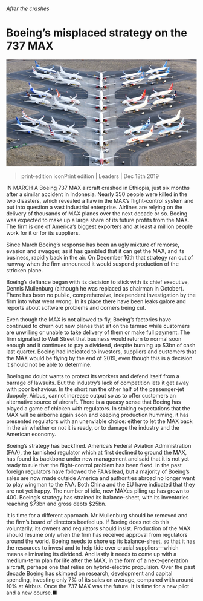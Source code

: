 ###### After the crashes

# Boeing’s misplaced strategy on the 737 MAX 

![image](images/20191221_ldp001.jpg) 

> print-edition iconPrint edition | Leaders | Dec 18th 2019 

IN MARCH A Boeing 737 MAX aircraft crashed in Ethiopia, just six months after a similar accident in Indonesia. Nearly 350 people were killed in the two disasters, which revealed a flaw in the MAX’s flight-control system and put into question a vast industrial enterprise. Airlines are relying on the delivery of thousands of MAX planes over the next decade or so. Boeing was expected to make up a large share of its future profits from the MAX. The firm is one of America’s biggest exporters and at least a million people work for it or for its suppliers. 

Since March Boeing’s response has been an ugly mixture of remorse, evasion and swagger, as it has gambled that it can get the MAX, and its business, rapidly back in the air. On December 16th that strategy ran out of runway when the firm announced it would suspend production of the stricken plane. 

Boeing’s defiance began with its decision to stick with its chief executive, Dennis Muilenburg (although he was replaced as chairman in October). There has been no public, comprehensive, independent investigation by the firm into what went wrong. In its place there have been leaks galore and reports about software problems and corners being cut. 

Even though the MAX is not allowed to fly, Boeing’s factories have continued to churn out new planes that sit on the tarmac while customers are unwilling or unable to take delivery of them or make full payment. The firm signalled to Wall Street that business would return to normal soon enough and it continues to pay a dividend, despite burning up $3bn of cash last quarter. Boeing had indicated to investors, suppliers and customers that the MAX would be flying by the end of 2019, even though this is a decision it should not be able to determine. 

Boeing no doubt wants to protect its workers and defend itself from a barrage of lawsuits. But the industry’s lack of competition lets it get away with poor behaviour. In the short run the other half of the passenger-jet duopoly, Airbus, cannot increase output so as to offer customers an alternative source of aircraft. There is a queasy sense that Boeing has played a game of chicken with regulators. In stoking expectations that the MAX will be airborne again soon and keeping production humming, it has presented regulators with an unenviable choice: either to let the MAX back in the air whether or not it is ready, or to damage the industry and the American economy. 

Boeing’s strategy has backfired. America’s Federal Aviation Administration (FAA), the tarnished regulator which at first declined to ground the MAX, has found its backbone under new management and said that it is not yet ready to rule that the flight-control problem has been fixed. In the past foreign regulators have followed the FAA’s lead, but a majority of Boeing’s sales are now made outside America and authorities abroad no longer want to play wingman to the FAA. Both China and the EU have indicated that they are not yet happy. The number of idle, new MAXes piling up has grown to 400. Boeing’s strategy has strained its balance-sheet, with its inventories reaching $73bn and gross debts $25bn. 

It is time for a different approach. Mr Muilenburg should be removed and the firm’s board of directors beefed up. If Boeing does not do this voluntarily, its owners and regulators should insist. Production of the MAX should resume only when the firm has received approval from regulators around the world. Boeing needs to shore up its balance-sheet, so that it has the resources to invest and to help tide over crucial suppliers—which means eliminating its dividend. And lastly it needs to come up with a medium-term plan for life after the MAX, in the form of a next-generation aircraft, perhaps one that relies on hybrid-electric propulsion. Over the past decade Boeing has skimped on research, development and capital spending, investing only 7% of its sales on average, compared with around 10% at Airbus. Once the 737 MAX was the future. It is time for a new pilot and a new course.■ 

